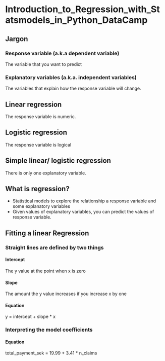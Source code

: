 # Introduction_to_Regression_with_Statsmodels_in_Python_DataCamp

## Jargon
### Response variable (a.k.a dependent variable)
The variable that you want to predict
### Explanatory variables (a.k.a. independent variables)
The variables that explain how the response variable will change.
## Linear regression 
The response variable is numeric.
## Logistic regression
The response variable is logical
## Simple linear/ logistic regression
There is only one explanatory variable.
## What is regression?
* Statistical models to explore the relationship a response variable and some explanatory variables
* Given values of explanatory variables, you can predict the values of response variable.

## Fitting a linear Regression
### Straight lines are defined by two things
#### Intercept
The y value at the point when x is zero
#### Slope
The amount the y value increases if you increase x by one
#### Equation 
y = intercept + slope * x
### Interpreting the model coefficients
#### Equation 
total_payment_sek = 19.99 + 3.41 * n_claims
